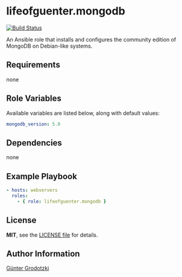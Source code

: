 # lifeofguenter.mongodb

[![Build Status](https://travis-ci.com/lifeofguenter/ansible-role-mongodb.svg?branch=main)](https://travis-ci.com/lifeofguenter/ansible-role-mongodb)

An Ansible role that installs and configures the community edition of MongoDB on
Debian-like systems.

## Requirements

none

## Role Variables

Available variables are listed below, along with default values:

```yaml
mongodb_version: 5.0
```

## Dependencies

none

## Example Playbook

```yaml
- hosts: webservers
  roles:
    - { role: lifeofguenter.mongodb }
```

## License

**MIT**, see the [LICENSE file](LICENSE) for details.

## Author Information

[Günter Grodotzki](https://www.lifeofguenter.de)
